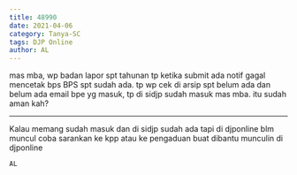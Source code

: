 ```yaml
---
title: 48990
date: 2021-04-06
category: Tanya-SC
tags: DJP Online
author: AL
---
```


mas mba, wp badan lapor spt tahunan tp ketika submit ada notif gagal mencetak bps BPS spt sudah ada. tp wp cek di arsip spt belum ada dan belum ada email bpe yg masuk, tp di sidjp sudah masuk mas mba. itu sudah aman kah?

---

Kalau memang sudah masuk dan di sidjp sudah ada tapi di djponline blm muncul coba sarankan ke kpp atau ke pengaduan buat dibantu munculin di djponline

`AL`
